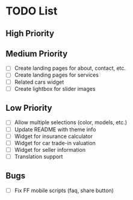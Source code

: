 # TODO List

## High Priority

## Medium Priority
- [ ] Create landing pages for about, contact, etc.
- [ ] Create landing pages for services
- [ ] Related cars widget
- [ ] Create lightbox for slider images

## Low Priority
- [ ] Allow multiple selections (color, models, etc.)
- [ ] Update README with theme info
- [ ] Widget for insurance calculator
- [ ] Widget for car trade-in valuation
- [ ] Widget for seller information
- [ ] Translation support

## Bugs
- [ ] Fix FF mobile scripts (faq, share button)